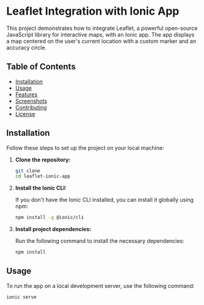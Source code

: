# Leaflet Integration with Ionic App

This project demonstrates how to integrate Leaflet, a powerful open-source JavaScript library for interactive maps, with an Ionic app. The app displays a map centered on the user's current location with a custom marker and an accuracy circle.

## Table of Contents

- [Installation](#installation)
- [Usage](#usage)
- [Features](#features)
- [Screenshots](#screenshots)
- [Contributing](#contributing)
- [License](#license)

## Installation

Follow these steps to set up the project on your local machine:

1. **Clone the repository:**

    ```bash
    git clone
    cd leaflet-ionic-app
    ```

2. **Install the Ionic CLI:**

    If you don't have the Ionic CLI installed, you can install it globally using npm:

    ```bash
    npm install -g @ionic/cli
    ```

3. **Install project dependencies:**

    Run the following command to install the necessary dependencies:

    ```bash
    npm install
    ```

## Usage

To run the app on a local development server, use the following command:

```bash
ionic serve
